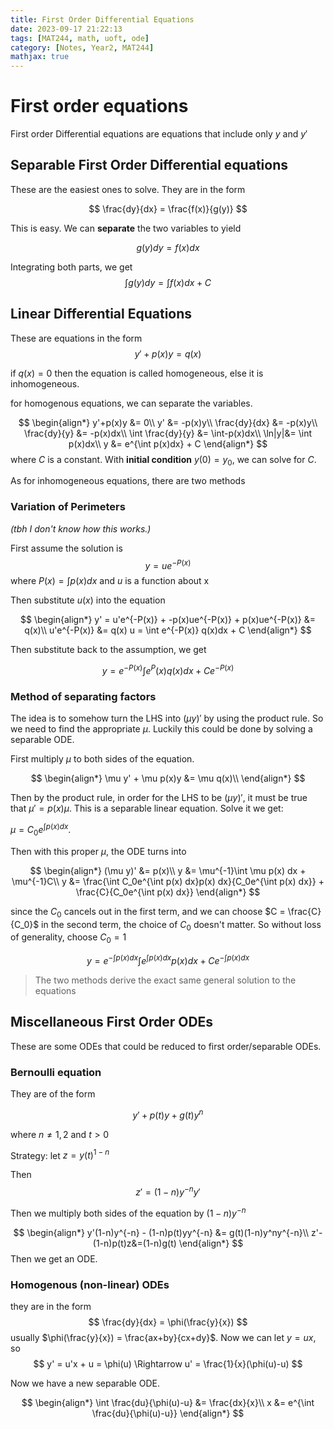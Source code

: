 ```yaml
---
title: First Order Differential Equations
date: 2023-09-17 21:22:13
tags: [MAT244, math, uoft, ode]
category: [Notes, Year2, MAT244]
mathjax: true
---
```


# First order equations

First order Differential equations are equations that include only $y$ and $y'$

## Separable First Order Differential equations

These are the easiest ones to solve. They are in the form

$$
\frac{dy}{dx} = \frac{f(x)}{g(y)}
$$

This is easy. We can **separate** the two variables to yield

$$
g(y)dy = f(x) dx
$$

Integrating both parts, we get
$$
\int g(y) dy = \int f(x) dx + C
$$

## Linear Differential Equations

These are equations in the form 
$$
y' + p(x)y = q(x)
$$

if $q(x) = 0$ then the equation is called homogeneous, else it is inhomogeneous.

for homogenous equations, we can separate the variables.

$$
\begin{align*}
    y'+p(x)y &= 0\\
    y' &= -p(x)y\\
    \frac{dy}{dx} &= -p(x)y\\
    \frac{dy}{y} &= -p(x)dx\\
    \int \frac{dy}{y} &= \int-p(x)dx\\
    \ln|y|&= \int p(x)dx\\
    y &= e^{\int p(x)dx} + C
\end{align*}
$$
where $C$ is a constant. With **initial condition** $y(0) = y_0$, we can solve for $C$.

As for inhomogeneous equations, there are two methods

### Variation of Perimeters

*(tbh I don't know how this works.)*

First assume the solution is 
$$
y = ue^{-P(x)}
$$
where $P(x) = \int p(x)dx$ and $u$ is a function about x

Then substitute $u(x)$ into the equation

$$
\begin{align*}
    y' = u'e^{-P(x)} + -p(x)ue^{-P(x)} + p(x)ue^{-P(x)} &= q(x)\\
    u'e^{-P(x)} &= q(x)
    u = \int e^{-P(x)} q(x)dx + C
\end{align*}
$$

Then substitute back to the assumption, we get

$$
y = e^{-P(x)}\int e^P(x)q(x) dx + Ce^{-P(x)}
$$

### Method of separating factors

The idea is to somehow turn the LHS into $(\mu y)'$ by using the product rule. So we need to find the appropriate $\mu$. Luckily this could be done by solving a separable ODE.

First multiply $\mu$ to both sides of the equation.

$$
\begin{align*}
    \mu y' + \mu p(x)y &= \mu q(x)\\
\end{align*}
$$

Then by the product rule, in order for the LHS to be $(\mu y)'$, it must be true that $\mu' = p(x)\mu$. This is a separable linear equation. Solve it we get:

$\mu = C_0e^{\int p(x) dx}$.

Then with this proper $\mu$, the ODE turns into

$$
\begin{align*}
    (\mu y)' &= p(x)\\
    y &= \mu^{-1}\int \mu p(x) dx + \mu^{-1}C\\
    y &= \frac{\int C_0e^{\int p(x) dx}p(x) dx}{C_0e^{\int p(x) dx}} + \frac{C}{C_0e^{\int p(x) dx}}
\end{align*}
$$

since the $C_0$ cancels out in the first term, and we can choose $C = \frac{C}{C_0}$ in the second term, the choice of $C_0$ doesn't matter. So without loss of generality, choose $C_0 = 1$

$$
    y = e^{-\int p(x) dx}  \int e^{\int p(x) dx}p(x)dx + C{e^{-\int p(x) dx}}
$$

> The two methods derive the exact same general solution to the equations

## Miscellaneous First Order ODEs

These are some ODEs that could be reduced to first order/separable ODEs.


### Bernoulli equation

They are of the form 

$$y' + p(t)y + g(t)y^n$$

where $n \neq 1, 2$ and $t > 0$

Strategy: let $z = y(t)^{1-n}$

Then 
$$ z' = (1-n)y^{-n}y'$$

Then we multiply both sides of the equation by $(1-n)y^{-n}$

$$
\begin{align*}
    y'(1-n)y^{-n} - (1-n)p(t)yy^{-n} &= g(t)(1-n)y^ny^{-n}\\
    z'-(1-n)p(t)z&=(1-n)g(t)
\end{align*}
$$
Then we get an ODE.

$$ $$

### Homogenous (non-linear) ODEs

they are in the form
$$
\frac{dy}{dx} = \phi(\frac{y}{x})
$$
usually $\phi(\frac{y}{x}) = \frac{ax+by}{cx+dy}$. Now we can let $y = ux$, so
$$
y' = u'x + u = \phi(u) \Rightarrow u' = \frac{1}{x}(\phi(u)-u)
$$

Now we have a new separable ODE.

$$
\begin{align*}
\int \frac{du}{\phi(u)-u} &= \frac{dx}{x}\\
x &= e^{\int \frac{du}{\phi(u)-u}}
\end{align*}
$$
